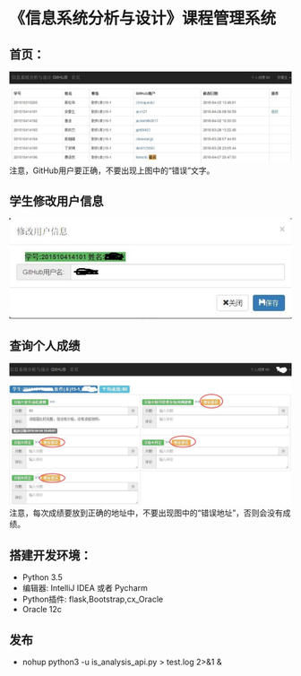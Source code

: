 ﻿<!-- markdownlint-disable MD033-->
<!-- 禁止MD033类型的警告 https://www.npmjs.com/package/markdownlint -->

# 《信息系统分析与设计》课程管理系统

## 首页：
![](p1.jpg)
注意，GitHub用户要正确，不要出现上图中的“错误”文字。

## 学生修改用户信息
![](p2.jpg)

## 查询个人成绩
![](p3.jpg)
注意，每次成绩要放到正确的地址中，不要出现图中的“错误地址”，否则会没有成绩。

## 搭建开发环境：
- Python 3.5
- 编辑器: IntelliJ IDEA 或者 Pycharm
- Python插件: flask,Bootstrap,cx_Oracle
- Oracle 12c

## 发布
- nohup python3 -u is_analysis_api.py > test.log 2>&1 &

